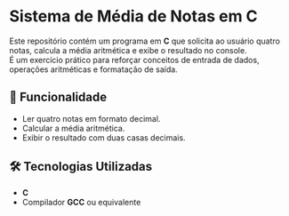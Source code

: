 # Sistema de Média de Notas em C

Este repositório contém um programa em **C** que solicita ao usuário quatro notas, calcula a média aritmética e exibe o resultado no console.  
É um exercício prático para reforçar conceitos de entrada de dados, operações aritméticas e formatação de saída.

## 🚀 Funcionalidade
- Ler quatro notas em formato decimal.
- Calcular a média aritmética.
- Exibir o resultado com duas casas decimais.

## 🛠️ Tecnologias Utilizadas
- **C**
- Compilador **GCC** ou equivalente
